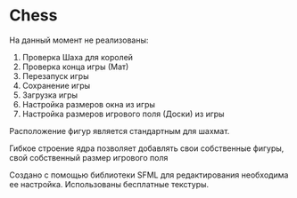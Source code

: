 # Chess

На данный момент не реализованы:

1. Проверка Шаха для королей
2. Проверка конца игры (Мат)
3. Перезапуск игры
4. Сохранение игры
5. Загрузка игры 
7. Настройка размеров окна из игры
8. Настройка размеров игрового поля (Доски) из игры

Расположение фигур является стандартным для шахмат.

Гибкое строение ядра позволяет добавлять свои собственные фигуры, свой собственный размер игрового поля

Создано с помощью библиотеки SFML для редактирования необходима ее настройка. Использованы бесплатные текстуры.
